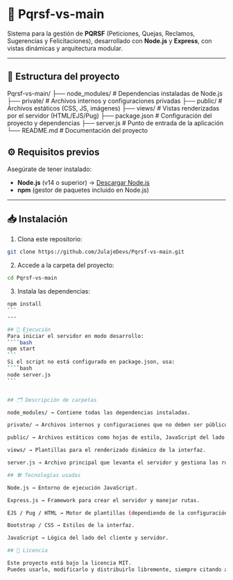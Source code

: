# 📌 Pqrsf-vs-main

Sistema para la gestión de **PQRSF** (Peticiones, Quejas, Reclamos, Sugerencias y Felicitaciones), desarrollado con **Node.js** y **Express**, con vistas dinámicas y arquitectura modular.

---

## 📂 Estructura del proyecto
Pqrsf-vs-main/
├── node_modules/ # Dependencias instaladas de Node.js
├── private/ # Archivos internos y configuraciones privadas
├── public/ # Archivos estáticos (CSS, JS, imágenes)
├── views/ # Vistas renderizadas por el servidor (HTML/EJS/Pug)
├── package.json # Configuración del proyecto y dependencias
├── server.js # Punto de entrada de la aplicación
└── README.md # Documentación del proyecto

## ⚙️ Requisitos previos

Asegúrate de tener instalado:

- **Node.js** (v14 o superior) → [Descargar Node.js](https://nodejs.org/)
- **npm** (gestor de paquetes incluido en Node.js)

---

## 📥 Instalación

 1. Clona este repositorio:
```bash
git clone https://github.com/JulajeDevs/Pqrsf-vs-main.git
```

 2. Accede a la carpeta del proyecto:
```bash
cd Pqrsf-vs-main
```

3. Instala las dependencias:
````bash
npm install
```
---

## 🚀 Ejecución
Para iniciar el servidor en modo desarrollo:
````bash
npm start
```
Si el script no está configurado en package.json, usa:
````bash
node server.js
```


## 🗂 Descripción de carpetas

node_modules/ → Contiene todas las dependencias instaladas.

private/ → Archivos internos y configuraciones que no deben ser públicos.

public/ → Archivos estáticos como hojas de estilo, JavaScript del lado del cliente e imágenes.

views/ → Plantillas para el renderizado dinámico de la interfaz.

server.js → Archivo principal que levanta el servidor y gestiona las rutas.

## 🛠 Tecnologías usadas

Node.js → Entorno de ejecución JavaScript.

Express.js → Framework para crear el servidor y manejar rutas.

EJS / Pug / HTML → Motor de plantillas (dependiendo de la configuración real).

Bootstrap / CSS → Estilos de la interfaz.

JavaScript → Lógica del lado del cliente y servidor.

## 📄 Licencia

Este proyecto está bajo la licencia MIT.
Puedes usarlo, modificarlo y distribuirlo libremente, siempre citando al autor original.